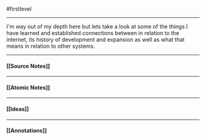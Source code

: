 #firstlevel 

---

I'm way out of my depth here but lets take a look at some of the things I have learned and established connections between in relation to the internet, its history of development and expansion as well as what that means in relation to other systems.

---
#### [[Source Notes]]

---
#### [[Atomic Notes]]

---
#### [[Ideas]]

---
#### [[Annotations]]
